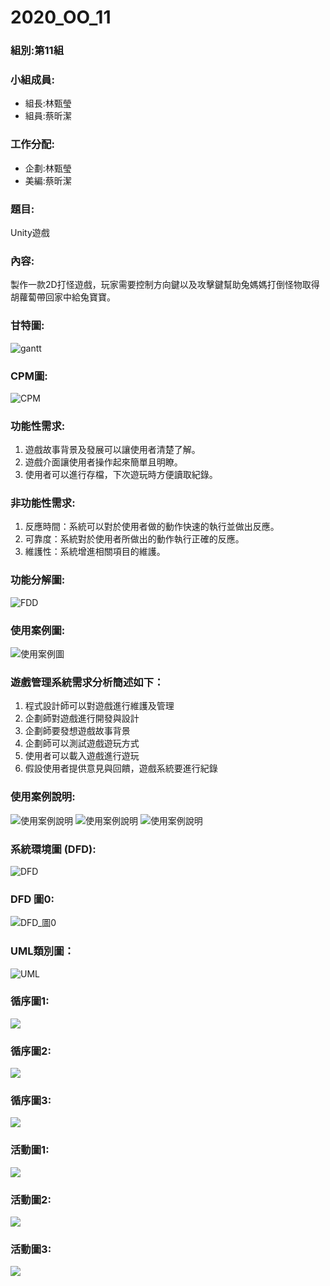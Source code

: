 # 2020_OO_11
### 組別:第11組
### 小組成員:
- 組長:林甄瑩
- 組員:蔡昕潔
### 工作分配:
- 企劃:林甄瑩
- 美編:蔡昕潔
### 題目:
Unity遊戲
### 內容:
製作一款2D打怪遊戲，玩家需要控制方向鍵以及攻擊鍵幫助兔媽媽打倒怪物取得胡蘿蔔帶回家中給兔寶寶。
### 甘特圖:
![gantt](Gantt.jpg "Gantt")
### CPM圖:
![CPM](CPM.jpg "CPM")
### 功能性需求:
1. 遊戲故事背景及發展可以讓使用者清楚了解。
2. 遊戲介面讓使用者操作起來簡單且明瞭。
3. 使用者可以進行存檔，下次遊玩時方便讀取紀錄。
### 非功能性需求:
1. 反應時間：系統可以對於使用者做的動作快速的執行並做出反應。
2. 可靠度：系統對於使用者所做出的動作執行正確的反應。
3. 維護性：系統增進相關項目的維護。
### 功能分解圖:
![FDD](FDD.jpg "FDD")
### 使用案例圖:
![](使用案例圖.jpg "使用案例圖")
### 遊戲管理系統需求分析簡述如下：
1. 程式設計師可以對遊戲進行維護及管理
2. 企劃師對遊戲進行開發與設計
3. 企劃師要發想遊戲故事背景
4. 企劃師可以測試遊戲遊玩方式
5. 使用者可以載入遊戲進行遊玩
6. 假設使用者提供意見與回饋，遊戲系統要進行紀錄
### 使用案例說明:
![](使用案例說明1.jpg "使用案例說明")
![](使用案例說明2.jpg "使用案例說明")
![](使用案例說明3.jpg "使用案例說明")
### 系統環境圖 (DFD):
![](DFD.png "DFD")
### DFD 圖0:
![](DFD_圖0.png "DFD_圖0")
### UML類別圖：
![](UML類別圖.jpg "UML")
### 循序圖1:
![](循序圖1.jpg"循序圖1")
### 循序圖2:
![]("")
### 循序圖3:
![]("")
### 活動圖1:
![](活動圖1.jpg"活動圖1")
### 活動圖2:
![]("")
### 活動圖3:
![]("")
